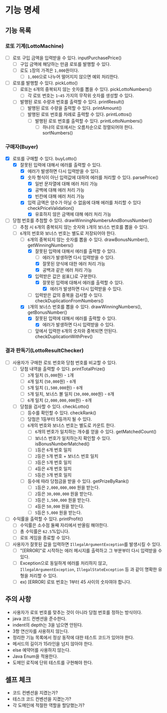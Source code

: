 # 기능 명세
## 기능 목록
### 로또 기계(LottoMachine)
- [ ] 로또 구입 금액을 입력받을 수 있다. inputPurchasePrice()
    - [ ] 구입 금액에 해당하는 만큼 로또를 발행할 수 있다.
    - [ ] 로도 `1`장의 가격은 `1,000`원이다.
        - [ ] `1,000`으로 나누어 떨어지지 않으면 예외 처리한다.
- [ ] 로또를 발행할 수 있다. pickLotto()
    - [ ] 로또는 `6`개의 중복되지 않는 숫자를 뽑을 수 있다. pickLottoNumbers()
        - [ ] 각 로또 번호는 `1~45` 가지의 무작위 숫자를 생성할 수 있다.
    - [ ] 발행된 로또 수량과 번호를 출력할 수 있다. printResult()
        - [ ] 발행된 로또 수량을 출력할 수 있다. printAmount()
        - [ ] 발행된 로또 번호를 차례로 출력할 수 있다. printLottos()
            - [ ] 발행된 로또 번호를 출력할 수 있다. printLottoNumbers()
                - [ ] 하나의 로또에서는 오름차순으로 정렬되어야 한다. sortNumbers()
### 구매자(Buyer)
- [x] 로또를 구매할 수 있다. buyLotto()
    - [x] 잘못된 입력에 대해서 에러를 출력할 수 있다.
        - [x] 에러가 발생하면 다시 입력받을 수 있다.
        - [x] 숫자 형식이 아닌 입력값에 대하여 에러를 처리할 수 있다. parsePrice()
            - [x] 일반 문자열에 대해 에러 처리 가능
            - [x] 공백에 대해 에러 처리 가능
            - [x] 빈칸에 대해 에러 처리 가능
        - [x] 입력 금액은 양수가 아닐 수 없음에 대해 에러를 처리할 수 있다 checkPriceValidation()
            - [x] 유효하지 않은 금액에 대해 에러 처리 가능
- [ ] 당첨 번호를 추첨할 수 있다. drawWinningNumbersAndBonusNumber()
    - [ ] 추첨 시 `6`개의 중복되지 않는 숫자와 `1`개의 보너스 번호를 뽑을 수 있다.
    - [ ] `6`개의 번호와 보너스 번호는 별도로 저장되어야 한다.
        - [ ] `6`개의 중복되지 않는 숫자를 뽑을 수 있다. drawBonusNumber(), getWinningNumbers()
            - [x] 잘못된 입력에 대해서 에러를 출력할 수 있다.
                - [ ] 에러가 발생하면 다시 입력받을 수 있다.
                - [x] 잘못된 양식에 대한 에러 처리 가능
                - [x] 공백과 같은 에러 처리 가능
            - [x] 입력받은 값은 쉼표(,)로 구분한다. 
                - [x] 잘못된 입력에 대해서 에러를 출력할 수 있다.
                    - [x] 에러가 발생하면 다시 입력받을 수 있다.
            - [ ] 입력받은 값의 중복을 검사할 수 있다. checkDuplicationFromNumbers()
        - [x] `1`개의 보너스 번호를 뽑을 수 있다. drawWinningNumbers(), getBonusNumber()
            - [x] 잘못된 입력에 대해서 에러를 출력할 수 있다.
                - [x] 에러가 발생하면 다시 입력받을 수 있다.
            - [ ] 앞에서 입력한 `6`개의 숫자와 중복되면 안된다. checkDuplicationWithPrev()
### 결과 판독기(LottoResultChecker)
- [ ] 사용자가 구매한 로또 번호와 당첨 번호를 비교할 수 있다.
    - [ ] 당첨 내역을 출력할 수 있다. printTotalPrize()
        - [ ] `3`개 일치 (`5,000`원) - `1`개
        - [ ] `4`개 일치 (`50,000`원) - `0`개
        - [ ] `5`개 일치 (`1,500,000`원) - `0`개
        - [ ] `5`개 일치, 보너스 볼 일치 (`30,000,000`원) - `0`개
        - [ ] `6`개 일치 (`2,000,000,000`원) - `0`개
    - [ ] 당첨을 검사할 수 있다. checkLotto()
        - [ ] 등수를 확인할 수 있다. checkRank()
        - [ ] 당첨은 1등부터 5등까지 될 수 있다.
        - [ ] `6`개의 번호와 보너스 번호는 별도로 카운트 한다.
            - [ ] `6`개의 번호가 일치하는 개수를 얻을 수 있다. getMatchedCount()
            - [ ] 보너스 번호가 일치하는지 확인할 수 있다. isBonusNumberMatched()
            - [ ] `1`등은 `6`개 번호 일치
            - [ ] `2`등은 `5`개 번호 + 보너스 번호 일치
            - [ ] `3`등은 `5`개 번호 일치
            - [ ] `4`등은 `4`개 번호 일치
            - [ ] `5`등은 `3`개 번호 일치
        - [ ] 등수에 따라 당첨금을 받을 수 있다. getPrizeByRank()
            - [ ] `1`등은 `2,000,000,000` 원을 받는다.
            - [ ] `2`등은 `30,000,000` 원을 받는다.
            - [ ] `3`등은 `1,500,000` 원을 받는다.
            - [ ] `4`등은 `50,000` 원을 받는다.
            - [ ] `5`등은 `5,000` 원을 받는다.
- [ ] 수익률을 출력할 수 있다. printProfit()
    - [ ] 수익률은 소수점 둘째 자리에서 반올림 해야한다.
    - [ ] 총 수익률은 `62.5`%입니다.
    - [ ] 로또 게임을 종료할 수 있다.
- [ ] 사용자가 잘못된 값을 입력하면 `IllegalArgumentException`를 발생시킬 수 있다.
    - [ ] "[ERROR]"로 시작하는 에러 메시지를 출력하고 그 부분부터 다시 입력받을 수 있다.
    - [ ] Exception으로 동일하게 에러를 처리하지 않고, `IllegalArgumentException`, `IllegalStateException` 등 과 같이 명확한 유형을 처리할 수 있다.
    - [ ] ex) [ERROR] 로또 번호는 1부터 45 사이의 숫자여야 합니다.

## 주의 사항
- 사용자가 로또 번호를 맞추는 것이 아니라 당첨 번호를 정하는 방식이다.
- java 코드 컨벤션을 준수한다.
- indent의 depth는 3을 넘으면 안된다.
- 3항 연산자를 사용하지 않는다.
- 정리한 기능 목록에서 정상 동작에 대한 테스트 코드가 있어야 한다.
- 메서드의 길이가 15라인을 넘지 않아야 한다.
- else 예약어를 사용하지 않는다.
- Java Enum을 적용한다.
- 도메인 로직에 단위 테스트를 구현해야 한다.

## 셀프 체크
- 코드 컨벤션을 지켰는가?
- 테스크 코드 컨벤션을 지켰는가?
- 각 도메인에 적절한 역할을 할당했는가?